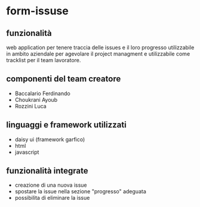 # form-issuse
## funzionalità 
web application per tenere traccia delle issues e il loro progresso utilizzabile in ambito aziendale
per agevolare il project managment e utilizzabile come tracklist per il team lavoratore.

## componenti del team creatore
- Baccalario Ferdinando
- Choukrani Ayoub
- Rozzini Luca

## linguaggi e framework utilizzati
- daisy ui (framework garfico)
- html
- javascript

## funzionalità integrate
- creazione di una nuova issue
- spostare la issue nella sezione "progresso" adeguata
- possibilita di eliminare la issue
